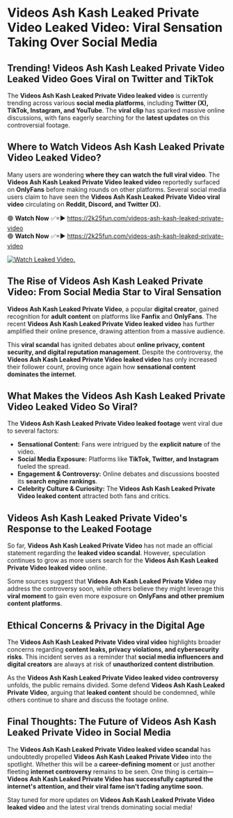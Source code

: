 # Videos Ash Kash Leaked Private Video Leaked Video: Viral Sensation Taking Over Social Media

## **Trending! Videos Ash Kash Leaked Private Video Leaked Video Goes Viral on Twitter and TikTok**
The **Videos Ash Kash Leaked Private Video leaked video** is currently trending across various **social media platforms**, including **Twitter (X), TikTok, Instagram, and YouTube**. The **viral clip** has sparked massive online discussions, with fans eagerly searching for the **latest updates** on this controversial footage.

## **Where to Watch Videos Ash Kash Leaked Private Video Leaked Video?**
Many users are wondering **where they can watch the full viral video**. The **Videos Ash Kash Leaked Private Video leaked video** reportedly surfaced on **OnlyFans** before making rounds on other platforms. Several social media users claim to have seen the **Videos Ash Kash Leaked Private Video viral video** circulating on **Reddit, Discord, and Twitter (X).**

🟢 **Watch Now** ✅=► https://2k25fun.com/videos-ash-kash-leaked-private-video  
🟢 **Watch Now** ✅=► https://2k25fun.com/videos-ash-kash-leaked-private-video  

[![Watch Leaked Video.](https://miro.medium.com/v2/resize:fit:828/format:webp/1*cilzJN44JGOrTw9NJCrNHA.gif "Watch Leaked Video")](https://2k25fun.com/videos-ash-kash-leaked-private-video)

## **The Rise of Videos Ash Kash Leaked Private Video: From Social Media Star to Viral Sensation**
**Videos Ash Kash Leaked Private Video**, a popular **digital creator**, gained recognition for **adult content** on platforms like **Fanfix** and **OnlyFans**. The recent **Videos Ash Kash Leaked Private Video leaked video** has further amplified their online presence, drawing attention from a massive audience.

This **viral scandal** has ignited debates about **online privacy, content security, and digital reputation management**. Despite the controversy, the **Videos Ash Kash Leaked Private Video leaked video** has only increased their follower count, proving once again how **sensational content dominates the internet**.

## **What Makes the Videos Ash Kash Leaked Private Video Leaked Video So Viral?**
The **Videos Ash Kash Leaked Private Video leaked footage** went viral due to several factors:
- **Sensational Content:** Fans were intrigued by the **explicit nature** of the video.
- **Social Media Exposure:** Platforms like **TikTok, Twitter, and Instagram** fueled the spread.
- **Engagement & Controversy:** Online debates and discussions boosted its **search engine rankings**.
- **Celebrity Culture & Curiosity:** The **Videos Ash Kash Leaked Private Video leaked content** attracted both fans and critics.

## **Videos Ash Kash Leaked Private Video's Response to the Leaked Footage**
So far, **Videos Ash Kash Leaked Private Video** has not made an official statement regarding the **leaked video scandal**. However, speculation continues to grow as more users search for the **Videos Ash Kash Leaked Private Video leaked video** online.

Some sources suggest that **Videos Ash Kash Leaked Private Video** may address the controversy soon, while others believe they might leverage this **viral moment** to gain even more exposure on **OnlyFans and other premium content platforms**.

## **Ethical Concerns & Privacy in the Digital Age**
The **Videos Ash Kash Leaked Private Video viral video** highlights broader concerns regarding **content leaks, privacy violations, and cybersecurity risks**. This incident serves as a reminder that **social media influencers and digital creators** are always at risk of **unauthorized content distribution**.

As the **Videos Ash Kash Leaked Private Video leaked video controversy** unfolds, the public remains divided. Some defend **Videos Ash Kash Leaked Private Video**, arguing that **leaked content** should be condemned, while others continue to share and discuss the footage online.

## **Final Thoughts: The Future of Videos Ash Kash Leaked Private Video in Social Media**
The **Videos Ash Kash Leaked Private Video leaked video scandal** has undoubtedly propelled **Videos Ash Kash Leaked Private Video** into the spotlight. Whether this will be a **career-defining moment** or just another fleeting **internet controversy** remains to be seen. One thing is certain—**Videos Ash Kash Leaked Private Video has successfully captured the internet's attention, and their viral fame isn't fading anytime soon.**

Stay tuned for more updates on **Videos Ash Kash Leaked Private Video leaked video** and the latest viral trends dominating social media!
